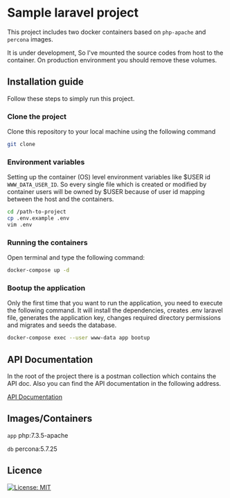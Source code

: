 # Sample laravel project
This project includes two docker containers based on `php-apache` and `percona` images.

It is under development, So I've mounted the source codes from host to the container. On production environment you should remove these volumes.

## Installation guide
Follow these steps to simply run this project.

### Clone the project
Clone this repository to your local machine using the following command
```bash
git clone 
```

### Environment variables
Setting up the container (OS) level environment variables like $USER id `WWW_DATA_USER_ID`. So every single file which is created or modified by container users will be owned by $USER because of user id mapping between the host and the containers.
```bash
cd /path-to-project
cp .env.example .env
vim .env
```


### Running the containers
Open terminal and type the following command:
```bash
docker-compose up -d 
```

### Bootup the application

Only the first time that you want to run the application, you need to execute the following command.
It will install the dependencies, creates .env laravel file, generates the application key, changes required directory permissions and migrates and seeds the database.

```bash
docker-compose exec --user www-data app bootup
```


## API Documentation
In the root of the project there is a postman collection which contains the API doc.
Also you can find the API documentation in the following address.

[API Documentation](https://documenter.getpostman.com/view/1493779/S1TPc1f6?version=latest#23c8dae8-278f-4f37-bc45-80fb8c333ddf)

## Images/Containers

`app`
php:7.3.5-apache

`db`
percona:5.7.25

## Licence

[![License: MIT](https://img.shields.io/badge/License-MIT-yellow.svg)](https://opensource.org/licenses/MIT)